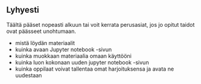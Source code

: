 ## Lyhyesti

Täältä pääset nopeasti alkuun tai voit kerrata perusasiat, jos jo opitut taidot ovat päässeet unohtumaan.

- mistä löydän materiaalit
- kuinka avaan Jupyter notebook -sivun
- kuinka muokkaan materiaalia omaan käyttööni
- kuinka luon kokonaan uuden jupyter notebook -sivun
- kuinka oppilaat voivat tallentaa omat harjoituksensa ja avata ne uudestaan
